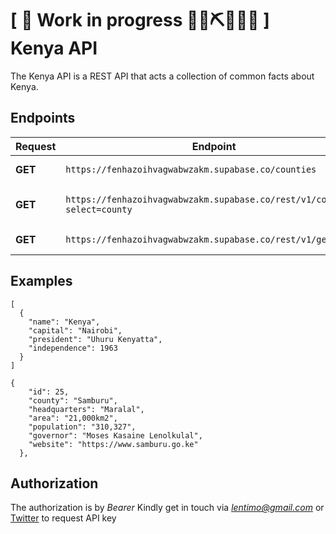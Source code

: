 # \[ 🚧 Work in progress 👷‍♀️⛏👷🔧️🚧 \] Kenya API

The Kenya API is a REST API that acts a collection of common facts about Kenya.

## Endpoints

| Request | Endpoint | Description |
| ----------- | ----------- | ----------- |
| **GET** | `https://fenhazoihvagwabwzakm.supabase.co/counties` | Get all counties |
| **GET** | `https://fenhazoihvagwabwzakm.supabase.co/rest/v1/counties?select=county` | Get individual county |
| **GET** | `https://fenhazoihvagwabwzakm.supabase.co/rest/v1/general` | General info |

## Examples

```
[
  {
    "name": "Kenya",
    "capital": "Nairobi",
    "president": "Uhuru Kenyatta",
    "independence": 1963
  }
]
```
```
{
    "id": 25,
    "county": "Samburu",
    "headquarters": "Maralal",
    "area": "21,000km2",
    "population": "310,327",
    "governor": "Moses Kasaine Lenolkulal",
    "website": "https://www.samburu.go.ke"
  },
  ```

## Authorization

The authorization is by *Bearer <token>*
Kindly get in touch via *lentimo@gmail.com* or [Twitter](https://twitter.com/liciolentimo) to request API key
